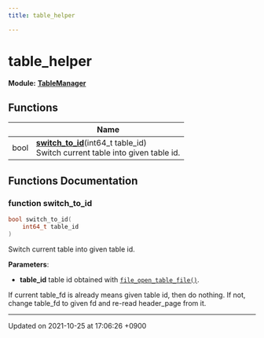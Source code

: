 ```yaml
---
title: table_helper

---
```


# table_helper

**Module:** **[TableManager](/Modules/group__TableManager)**



## Functions

|                | Name           |
| -------------- | -------------- |
| bool | **[switch_to_id](/Namespaces/namespacetable__helper#function-switch-to-id)**(int64_t table_id)<br>Switch current table into given table id.  |


## Functions Documentation

### function switch_to_id

```cpp
bool switch_to_id(
    int64_t table_id
)
```

Switch current table into given table id. 

**Parameters**: 

  * **table_id** table id obtained with <code><a href="/Modules/group__DiskSpaceManager#function-file-open-table-file">file&#95;open&#95;table&#95;file()</a></code>. 


If current table_fd is already means given table id, then do nothing. If not, change table_fd to given fd and re-read header_page from it.






-------------------------------

Updated on 2021-10-25 at 17:06:26 +0900